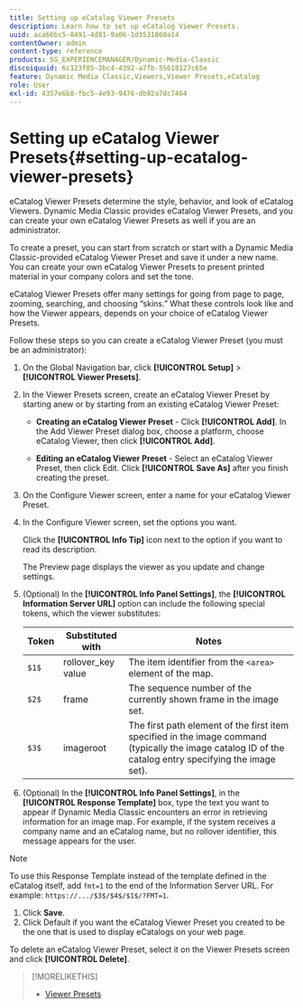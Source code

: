 ```yaml
---
title: Setting up eCatalog Viewer Presets
description: Learn how to set up eCatalog Viewer Presets.
uuid: aca66bc5-8491-4d81-9a06-1d3531860a14
contentOwner: admin
content-type: reference
products: SG_EXPERIENCEMANAGER/Dynamic-Media-Classic
discoiquuid: 6c123f85-3bc4-4392-a7fb-55618127c65e
feature: Dynamic Media Classic,Viewers,Viewer Presets,eCatalog
role: User
exl-id: 4357e6b8-fbc5-4e93-9476-db92a7dc7464
---
```

# Setting up eCatalog Viewer Presets{#setting-up-ecatalog-viewer-presets}

eCatalog Viewer Presets determine the style, behavior, and look of eCatalog Viewers. Dynamic Media Classic provides eCatalog Viewer Presets, and you can create your own eCatalog Viewer Presets as well if you are an administrator.

To create a preset, you can start from scratch or start with a Dynamic Media Classic-provided eCatalog Viewer Preset and save it under a new name. You can create your own eCatalog Viewer Presets to present printed material in your company colors and set the tone.

eCatalog Viewer Presets offer many settings for going from page to page, zooming, searching, and choosing “skins.” What these controls look like and how the Viewer appears, depends on your choice of eCatalog Viewer Presets.

Follow these steps so you can create a eCatalog Viewer Preset (you must be an administrator):

1. On the Global Navigation bar, click **[!UICONTROL Setup]** > **[!UICONTROL Viewer Presets]**.
1. In the Viewer Presets screen, create an eCatalog Viewer Preset by starting anew or by starting from an existing eCatalog Viewer Preset:

   * **Creating an eCatalog Viewer Preset** - Click **[!UICONTROL Add]**. In the Add Viewer Preset dialog box, choose a platform, choose eCatalog Viewer, then click **[!UICONTROL Add]**.

   * **Editing an eCatalog Viewer Preset** - Select an eCatalog Viewer Preset, then click Edit. Click **[!UICONTROL Save As]** after you finish creating the preset.

1. On the Configure Viewer screen, enter a name for your eCatalog Viewer Preset.
1. In the Configure Viewer screen, set the options you want.

   Click the **[!UICONTROL Info Tip]** icon next to the option if you want to read its description.

   The Preview page displays the viewer as you update and change settings.

1. (Optional) In the **[!UICONTROL Info Panel Settings]**, the **[!UICONTROL Information Server URL]** option can include the following special tokens, which the viewer substitutes:

    |Token|Substituted with|Notes|
    |--- |--- |--- |
    |`$1$`|rollover_key value|The item identifier from the `<area>` element of the map.|
    |`$2$`|frame|The sequence number of the currently shown frame in the image set.|
    |`$3$`|imageroot|The first path element of the first item specified in the image command (typically the image catalog ID of the catalog entry specifying the image set).|

1. (Optional) In the **[!UICONTROL Info Panel Settings]**, in the **[!UICONTROL Response Template]** box, type the text you want to appear if Dynamic Media Classic encounters an error in retrieving information for an image map. For example, if the system receives a company name and an eCatalog name, but no rollover identifier, this message appears for the user.

>[!NOTE]
>
>To use this Response Template instead of the template defined in the eCatalog itself, add `fmt=1` to the end of the Information Server URL. For example: `https://.../$3$/$4$/$1$/?FMT=1`.

1. Click **Save**.
1. Click Default if you want the eCatalog Viewer Preset you created to be the one that is used to display eCatalogs on your web page.

To delete an eCatalog Viewer Preset, select it on the Viewer Presets screen and click **[!UICONTROL Delete]**.

>[!MORELIKETHIS]
>
>* [Viewer Presets](application-setup.md#viewer_presets)
